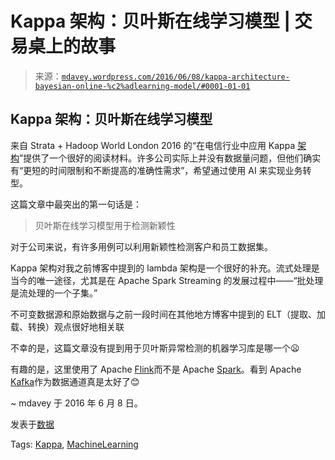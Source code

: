 <!--yml

分类：未分类

日期：2024-05-18 05:31:17

-->

# Kappa 架构：贝叶斯在线学习模型 | 交易桌上的故事

> 来源：[`mdavey.wordpress.com/2016/06/08/kappa-architecture-bayesian-online-%c2%adlearning-model/#0001-01-01`](https://mdavey.wordpress.com/2016/06/08/kappa-architecture-bayesian-online-%c2%adlearning-model/#0001-01-01)

## Kappa 架构：贝叶斯在线学习模型

来自 Strata + Hadoop World London 2016 的“在电信行业中应用 Kappa [架构](https://www.oreilly.com/ideas/applying-the-kappa-architecture-in-the-telco-industry)”提供了一个很好的阅读材料。许多公司实际上并没有数据量问题，但他们确实有“更短的时间限制和不断提高的准确性需求”，希望通过使用 AI 来实现业务转型。

这篇文章中最突出的第一句话是：

> 贝叶斯在线学习模型用于检测新颖性

对于公司来说，有许多用例可以利用新颖性检测客户和员工数据集。

Kappa 架构对我之前博客中提到的 lambda 架构是一个很好的补充。流式处理是当今的唯一途径，尤其是在 Apache Spark Streaming 的发展过程中——“批处理是流处理的一个子集。”

不可变数据源和原始数据与之前一段时间在其他地方博客中提到的 ELT（提取、加载、转换）观点很好地相关联

不幸的是，这篇文章没有提到用于贝叶斯异常检测的机器学习库是哪一个😦

有趣的是，这里使用了 Apache [Flink](https://flink.apache.org/)而不是 Apache [Spark](http://spark.apache.org/)。看到 Apache [Kafka](http://kafka.apache.org/)作为数据通道真是太好了😊

~ mdavey 于 2016 年 6 月 8 日。

发表于[数据](https://mdavey.wordpress.com/category/data/)

Tags: [Kappa](https://mdavey.wordpress.com/tag/kappa/), [MachineLearning](https://mdavey.wordpress.com/tag/machinelearning/)
